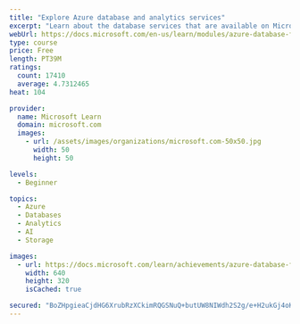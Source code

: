 ```yaml
---
title: "Explore Azure database and analytics services"
excerpt: "Learn about the database services that are available on Microsoft Azure, such as Azure Cosmos DB, Azure SQL, Azure Database for MySQL, Azure Database for PostgreSQL, as well as big data and analytics."
webUrl: https://docs.microsoft.com/en-us/learn/modules/azure-database-fundamentals/
type: course
price: Free
length: PT39M
ratings:
  count: 17410
  average: 4.7312465
heat: 104

provider:
  name: Microsoft Learn
  domain: microsoft.com
  images:
    - url: /assets/images/organizations/microsoft.com-50x50.jpg
      width: 50
      height: 50

levels:
  - Beginner

topics:
  - Azure
  - Databases
  - Analytics
  - AI
  - Storage

images:
  - url: https://docs.microsoft.com/learn/achievements/azure-database-fundamentals-social.png
    width: 640
    height: 320
    isCached: true

secured: "BoZHpgieaCjdHG6XrubRzXCkimRQGSNuQ+butUW8NIWdh2S2g/e+H2ukGj4oKRgwabjg1wbsI1Ol69+pibF+OCeI5IRTO9QCvZWjR9HJ43+cujH1BkIVQZhDLwKOuq2vJa+NQAo7OvjAFuzAKGWSNGKOIbHMQwwKi4RNm6y3F2HsbuGFvmGsUP1sYHF7WLx8wL9UMU9w5GCIpwfXsOMkXjvA73gx7Hp+T4418W9EpHz5+RCiIOiIEs+cgKeYgPqXL36svJs4pNmqz4mqch6gF8QAuRvVO4cjMGbCtBsXfUg47ElkJIJptLKKknUpqIlYYoVDTSKLrX3DUs4Q9liiWr/ao4Do4R1e9FhSPaNTToFI6qneXv6vzbEf+2vWeo/yVAElNvARIopJELYDz/9ZEeMP71e3T2mzwtEx0+f1Pe8qs6fnhuHHA7uWdYDc03fg;gkafOji6OXJ0wFDFJx3sxg=="
---
```


